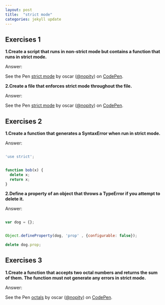 ```yaml
---
layout: post
title:  "strict mode"
categories: jekyll update
---
```


## **Exercises 1** <br>



**1.Create a script that runs in non-strict mode but contains a function that runs in strict mode.**<br>

<span class="label label-warning">Answer:</span><br>


<p data-height="194" data-theme-id="0" data-slug-hash="gWNJqZ" data-default-tab="result" data-user="nopity" data-embed-version="2" data-pen-title="strict mode" class="codepen">See the Pen <a href="https://codepen.io/nopity/pen/gWNJqZ/">strict mode</a> by oscar (<a href="https://codepen.io/nopity">@nopity</a>) on <a href="https://codepen.io">CodePen</a>.</p>
<script async src="https://production-assets.codepen.io/assets/embed/ei.js"></script>


**2.Create a file that enforces strict mode throughout the file.**<br>

<span class="label label-warning">Answer:</span><br>


<p data-height="194" data-theme-id="0" data-slug-hash="gWNJqZ" data-default-tab="result" data-user="nopity" data-embed-version="2" data-pen-title="strict mode" class="codepen">See the Pen <a href="https://codepen.io/nopity/pen/gWNJqZ/">strict mode</a> by oscar (<a href="https://codepen.io/nopity">@nopity</a>) on <a href="https://codepen.io">CodePen</a>.</p>
<script async src="https://production-assets.codepen.io/assets/embed/ei.js"></script>


## **Exercises 2** <br>



**1.Create a function that generates a SyntaxError when run in strict mode.**<br>

<span class="label label-warning">Answer:</span><br>

```javascript

'use strict';


function bob(x) {
  delete x;
  return x;
}


```

**2.Define a property of an object that throws a TypeError if you attempt to delete it.**<br>

<span class="label label-warning">Answer:</span><br>

```javascript

var dog = {};


Object.defineProperty(dog, 'prop' , {configurable: false});

delete dog.prop; 
```


## **Exercises 3** <br>



**1.Create a function that accepts two octal numbers and returns the sum of them. The function must not generate any errors in strict mode.**<br>

<span class="label label-warning">Answer:</span><br>

<p data-height="209" data-theme-id="0" data-slug-hash="OmKPjm" data-default-tab="js,result" data-user="nopity" data-embed-version="2" data-pen-title="octals" class="codepen">See the Pen <a href="https://codepen.io/nopity/pen/OmKPjm/">octals</a> by oscar (<a href="https://codepen.io/nopity">@nopity</a>) on <a href="https://codepen.io">CodePen</a>.</p>
<script async src="https://production-assets.codepen.io/assets/embed/ei.js"></script>
